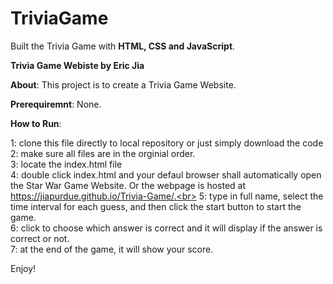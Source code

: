 # TriviaGame

Built the Trivia Game with <strong>HTML, CSS and JavaScript</strong>.

<strong>Trivia Game Webiste by Eric Jia </strong>

<strong>About</strong>: This project is to create a Trivia Game Website.

<strong>Prerequiremnt</strong>: None.

<strong>How to Run</strong>: 

1: clone this file directly to local repository or just simply download the code <br>
2: make sure all files are in the orginial order. <br>
3: locate the index.html file <br>
4: double click index.html and your defaul browser shall automatically open the Star War Game Website.  Or the webpage is hosted at https://jiapurdue.github.io/Trivia-Game/.<br>
5: type in full name, select the time interval for each guess, and then click the start button to start the game. <br>
6: click to choose which answer is correct and it will display if the answer is correct or not.<br>
7: at the end of the game, it will show your score.  <br>

Enjoy!
